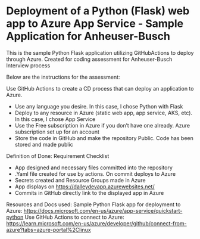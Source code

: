# Deployment of a Python (Flask) web app to Azure App Service - Sample Application for Anheuser-Busch

This is the sample Python Flask application utilizing GitHubActions to deploy through Azure. Created for coding assessment for Anheuser-Busch Interview process 

Below are the instructions for the assessment:

Use GitHub Actions to create a CD process that can deploy an application to Azure.
- Use any language you desire. In this case, I chose Python with Flask
- Deploy to any resource in Azure (static web app, app service, AKS, etc). In this case, I chose App Service
- Use the Free subscription in Azure if you don’t have one already. Azure subscription set up for an account
- Store the code in GitHub and make the repository Public. Code has been stored and made public

Definition of Done: Requirement Checklist
- App designed and necessary files committed into the repository
- .Yaml file created for use by actions. On commit deploys to Azure
- Secrets created and Resource Groups made in Azure
- App displays on https://dalleydevapp.azurewebsites.net/
- Commits in GitHub directly link to the displayed app in Azure

Resources and Docs used:
Sample Python Flask app for deployment to Azure:        https://docs.microsoft.com/en-us/azure/app-service/quickstart-python
Use GitHub Actions to connect to Azure:  https://learn.microsoft.com/en-us/azure/developer/github/connect-from-azure?tabs=azure-portal%2Clinux
